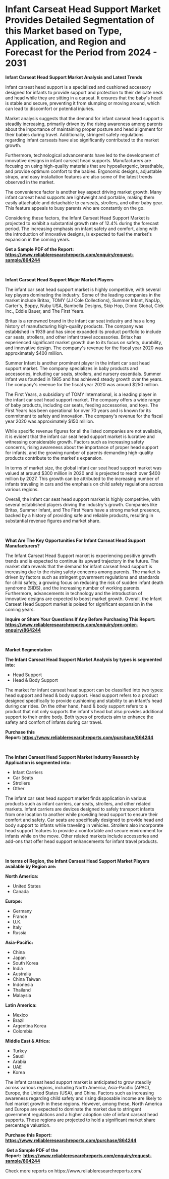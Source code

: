 <p><h1>Infant Carseat Head Support Market Provides Detailed Segmentation of this Market based on Type, Application, and Region and Forecast for the Period from 2024 - 2031</h1></p><p><strong>Infant Carseat Head Support Market Analysis and Latest Trends</strong></p>
<p><p>Infant carseat head support is a specialized and cushioned accessory designed for infants to provide support and protection to their delicate neck and head while they are sitting in a carseat. It ensures that the baby's head is stable and secure, preventing it from slumping or moving around, which can lead to discomfort or potential injuries.</p><p>Market analysis suggests that the demand for infant carseat head support is steadily increasing, primarily driven by the rising awareness among parents about the importance of maintaining proper posture and head alignment for their babies during travel. Additionally, stringent safety regulations regarding infant carseats have also significantly contributed to the market growth.</p><p>Furthermore, technological advancements have led to the development of innovative designs in infant carseat head supports. Manufacturers are focusing on using high-quality materials that are hypoallergenic, breathable, and provide optimum comfort to the babies. Ergonomic designs, adjustable straps, and easy installation features are also some of the latest trends observed in the market.</p><p>The convenience factor is another key aspect driving market growth. Many infant carseat head supports are lightweight and portable, making them easily attachable and detachable to carseats, strollers, and other baby gear. This feature appeals to busy parents who are constantly on the go.</p><p>Considering these factors, the Infant Carseat Head Support Market is projected to exhibit a substantial growth rate of 12.4% during the forecast period. The increasing emphasis on infant safety and comfort, along with the introduction of innovative designs, is expected to fuel the market's expansion in the coming years.</p></p>
<p><strong>Get a Sample PDF of the Report:&nbsp; <a href="https://www.reliableresearchreports.com/enquiry/request-sample/864244">https://www.reliableresearchreports.com/enquiry/request-sample/864244</a></strong></p>
<p>&nbsp;</p>
<p><strong>Infant Carseat Head Support Major Market Players</strong></p>
<p><p>The infant car seat head support market is highly competitive, with several key players dominating the industry. Some of the leading companies in the market include Britax, TOMY (JJ Cole Collections), Summer Infant, NapUp, Carter's, Boppy, Nuby USA, Bambella Designs, Skip Hop, Diono Global, Clek Inc., Eddie Bauer, and The First Years.</p><p>Britax is a renowned brand in the infant car seat industry and has a long history of manufacturing high-quality products. The company was established in 1939 and has since expanded its product portfolio to include car seats, strollers, and other infant travel accessories. Britax has experienced significant market growth due to its focus on safety, durability, and innovative design. The company's revenue for the fiscal year 2020 was approximately $400 million.</p><p>Summer Infant is another prominent player in the infant car seat head support market. The company specializes in baby products and accessories, including car seats, strollers, and nursery essentials. Summer Infant was founded in 1985 and has achieved steady growth over the years. The company's revenue for the fiscal year 2020 was around $250 million.</p><p>The First Years, a subsidiary of TOMY International, is a leading player in the infant car seat head support market. The company offers a wide range of baby products, including car seats, feeding accessories, and toys. The First Years has been operational for over 70 years and is known for its commitment to safety and innovation. The company's revenue for the fiscal year 2020 was approximately $150 million.</p><p>While specific revenue figures for all the listed companies are not available, it is evident that the infant car seat head support market is lucrative and witnessing considerable growth. Factors such as increasing safety concerns, rising awareness about the importance of proper head support for infants, and the growing number of parents demanding high-quality products contribute to the market's expansion.</p><p>In terms of market size, the global infant car seat head support market was valued at around $300 million in 2020 and is projected to reach over $400 million by 2027. This growth can be attributed to the increasing number of infants traveling in cars and the emphasis on child safety regulations across various regions.</p><p>Overall, the infant car seat head support market is highly competitive, with several established players driving the industry's growth. Companies like Britax, Summer Infant, and The First Years have a strong market presence, backed by a history of providing safe and reliable products, resulting in substantial revenue figures and market share.</p></p>
<p>&nbsp;</p>
<p><strong>What Are The Key Opportunities For Infant Carseat Head Support Manufacturers?</strong></p>
<p><p>The Infant Carseat Head Support market is experiencing positive growth trends and is expected to continue its upward trajectory in the future. The market data reveals that the demand for infant carseat head support is increasing due to the rising safety concerns among parents. The market is driven by factors such as stringent government regulations and standards for child safety, a growing focus on reducing the risk of sudden infant death syndrome (SIDS), and the increasing number of working parents. Furthermore, advancements in technology and the introduction of innovative designs are expected to boost market growth. Overall, the Infant Carseat Head Support market is poised for significant expansion in the coming years.</p></p>
<p><strong>Inquire or Share Your Questions If Any Before Purchasing This Report: <a href="https://www.reliableresearchreports.com/enquiry/pre-order-enquiry/864244">https://www.reliableresearchreports.com/enquiry/pre-order-enquiry/864244</a></strong></p>
<p>&nbsp;</p>
<p><strong>Market Segmentation</strong></p>
<p><strong>The Infant Carseat Head Support Market Analysis by types is segmented into:</strong></p>
<p><ul><li>Head Support</li><li>Head & Body Support</li></ul></p>
<p><p>The market for infant carseat head support can be classified into two types: head support and head & body support. Head support refers to a product designed specifically to provide cushioning and stability to an infant's head during car rides. On the other hand, head & body support refers to a product that not only supports the infant's head but also provides additional support to their entire body. Both types of products aim to enhance the safety and comfort of infants during car travel.</p></p>
<p><strong>Purchase this Report:&nbsp;<a href="https://www.reliableresearchreports.com/purchase/864244">https://www.reliableresearchreports.com/purchase/864244</a></strong></p>
<p>&nbsp;</p>
<p><strong>The Infant Carseat Head Support Market Industry Research by Application is segmented into:</strong></p>
<p><ul><li>Infant Carriers</li><li>Car Seats</li><li>Strollers</li><li>Other</li></ul></p>
<p><p>The infant car seat head support market finds application in various products such as infant carriers, car seats, strollers, and other related markets. Infant carriers are devices designed to safely transport infants from one location to another while providing head support to ensure their comfort and safety. Car seats are specifically designed to provide head and body support to infants while traveling in vehicles. Strollers also incorporate head support features to provide a comfortable and secure environment for infants while on the move. Other related markets include accessories and add-ons that offer head support enhancements for infant travel products.</p></p>
<p>&nbsp;</p>
<p><strong>In terms of Region, the Infant Carseat Head Support Market Players available by Region are:</strong></p>
<p>
    <p> <strong> North America: </strong>
        <ul>
            <li>United States</li>
            <li>Canada</li>
        </ul>
        </p> 
    <p> <strong> Europe: </strong>
        <ul>
            <li>Germany</li>
            <li>France</li>
            <li>U.K.</li>
            <li>Italy</li>
            <li>Russia</li>
        </ul>
        </p> 
    <p> <strong> Asia-Pacific: </strong>
        <ul>
            <li>China</li>
            <li>Japan</li>
            <li>South Korea</li>
            <li>India</li>
            <li>Australia</li>
            <li>China Taiwan</li>
            <li>Indonesia</li>
            <li>Thailand</li>
            <li>Malaysia</li>
        </ul>
        </p> 
    <p> <strong> Latin America: </strong>
        <ul>
            <li>Mexico</li>
            <li>Brazil</li>
            <li>Argentina Korea</li>
            <li>Colombia</li>
        </ul>
        </p> 
    <p> <strong> Middle East & Africa: </strong>
        <ul>
            <li>Turkey</li>
            <li>Saudi</li>
            <li>Arabia</li>
            <li>UAE</li>
            <li>Korea</li>
        </ul>
    </p>
    </p>
<p><p>The infant carseat head support market is anticipated to grow steadily across various regions, including North America, Asia-Pacific (APAC), Europe, the United States (USA), and China. Factors such as increasing awareness regarding child safety and rising disposable income are likely to fuel market growth in these regions. However, among these, North America and Europe are expected to dominate the market due to stringent government regulations and a higher adoption rate of infant carseat head supports. These regions are projected to hold a significant market share percentage valuation.</p></p>
<p><strong>Purchase this Report: <a href="https://www.reliableresearchreports.com/purchase/864244">https://www.reliableresearchreports.com/purchase/864244</a></strong></p>
<p>&nbsp;<strong>Get a Sample PDF of the Report:&nbsp;&nbsp;<a href="https://www.reliableresearchreports.com/enquiry/request-sample/864244">https://www.reliableresearchreports.com/enquiry/request-sample/864244</a></strong></p>
<p><strong></strong></p>
<p>Check more reports on https://www.reliableresearchreports.com/</p>